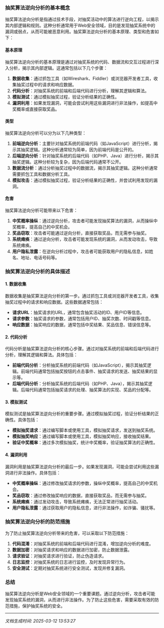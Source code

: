 ### 抽奖算法逆向分析的基本概念

抽奖算法逆向分析是指通过技术手段，对抽奖活动中的算法进行逆向工程，以揭示其内部逻辑和规则。这种分析通常用于Web安全领域，目的是发现抽奖系统中的漏洞或弱点，从而可能被恶意利用。抽奖算法逆向分析的基本原理、类型和危害如下：

#### 基本原理

抽奖算法逆向分析的基本原理是通过对抽奖系统的代码、数据流和交互过程进行深入分析，揭示其内部逻辑。这通常包括以下几个步骤：

1. **数据收集**：通过抓包工具（如Wireshark、Fiddler）或浏览器开发者工具，收集抽奖过程中的请求和响应数据。
2. **代码分析**：对抽奖系统的前端和后端代码进行分析，理解其逻辑和算法。
3. **模拟测试**：通过模拟抽奖过程，验证分析结果的正确性。
4. **漏洞利用**：如果发现漏洞，可能会尝试利用这些漏洞进行非法操作，如提高中奖概率或直接获取奖品。

#### 类型

抽奖算法逆向分析可以分为以下几种类型：

1. **前端逆向分析**：主要针对抽奖系统的前端代码（如JavaScript）进行分析，揭示其抽奖逻辑。这种分析通常较为简单，因为前端代码是公开的。
2. **后端逆向分析**：针对抽奖系统的后端代码（如PHP、Java）进行分析，揭示其抽奖逻辑。这种分析较为复杂，因为后端代码通常不公开。
3. **数据流分析**：通过分析抽奖过程中的数据流，揭示其抽奖逻辑。这种分析通常需要抓包工具和数据分析工具。
4. **模拟攻击**：通过模拟抽奖过程，验证分析结果的正确性，并尝试利用发现的漏洞。

#### 危害

抽奖算法逆向分析可能带来以下危害：

1. **中奖概率操纵**：通过逆向分析，攻击者可能发现抽奖算法的漏洞，从而操纵中奖概率，提高自己的中奖机会。
2. **奖品窃取**：攻击者可能通过逆向分析，直接获取奖品，而无需参与抽奖。
3. **系统瘫痪**：通过逆向分析，攻击者可能发现系统的漏洞，从而发动攻击，导致系统瘫痪。
4. **用户隐私泄露**：在逆向分析过程中，攻击者可能获取用户的隐私信息，如姓名、地址、电话号码等。

### 抽奖算法逆向分析的具体描述

#### 1. 数据收集

数据收集是抽奖算法逆向分析的第一步。通过抓包工具或浏览器开发者工具，收集抽奖过程中的请求和响应数据。这些数据通常包括：

- **请求URL**：抽奖请求的URL，通常包含抽奖活动的ID、用户ID等信息。
- **请求参数**：抽奖请求的参数，通常包括用户ID、抽奖次数、时间戳等信息。
- **响应数据**：抽奖响应的数据，通常包括中奖结果、奖品信息、错误信息等。

#### 2. 代码分析

代码分析是抽奖算法逆向分析的核心步骤。通过对抽奖系统的前端和后端代码进行分析，理解其逻辑和算法。具体包括：

- **前端代码分析**：分析抽奖系统的前端代码（如JavaScript），揭示其抽奖逻辑。前端代码通常包括抽奖按钮的点击事件、抽奖请求的发送、抽奖结果的显示等。
- **后端代码分析**：分析抽奖系统的后端代码（如PHP、Java），揭示其抽奖逻辑。后端代码通常包括抽奖请求的处理、抽奖算法的实现、奖品的分配等。

#### 3. 模拟测试

模拟测试是抽奖算法逆向分析的重要步骤。通过模拟抽奖过程，验证分析结果的正确性。具体包括：

- **模拟抽奖请求**：通过编写脚本或使用工具，模拟抽奖请求，发送到抽奖系统。
- **模拟抽奖响应**：通过编写脚本或使用工具，模拟抽奖响应，接收抽奖结果。
- **验证中奖概率**：通过多次模拟抽奖，统计中奖概率，验证抽奖算法的正确性。

#### 4. 漏洞利用

漏洞利用是抽奖算法逆向分析的最后一步。如果发现漏洞，可能会尝试利用这些漏洞进行非法操作。具体包括：

- **中奖概率操纵**：通过修改抽奖请求的参数，操纵中奖概率，提高自己的中奖机会。
- **奖品窃取**：通过修改抽奖响应的数据，直接获取奖品，而无需参与抽奖。
- **系统瘫痪**：通过发动攻击，导致系统瘫痪，无法正常进行抽奖活动。
- **用户隐私泄露**：通过获取用户的隐私信息，进行非法操作，如诈骗、骚扰等。

### 抽奖算法逆向分析的防范措施

为了防止抽奖算法逆向分析带来的危害，可以采取以下防范措施：

1. **代码混淆**：对抽奖系统的前端和后端代码进行混淆，增加逆向分析的难度。
2. **数据加密**：对抽奖请求和响应的数据进行加密，防止数据泄露。
3. **请求验证**：对抽奖请求进行验证，防止伪造请求。
4. **日志监控**：对抽奖系统的日志进行监控，及时发现异常行为。
5. **安全测试**：定期对抽奖系统进行安全测试，发现并修复漏洞。

### 总结

抽奖算法逆向分析是Web安全领域的一个重要课题。通过逆向分析，攻击者可能发现抽奖系统的漏洞，从而进行非法操作。为了防止这些危害，需要采取有效的防范措施，保护抽奖系统的安全。

---

*文档生成时间: 2025-03-12 13:53:27*



















